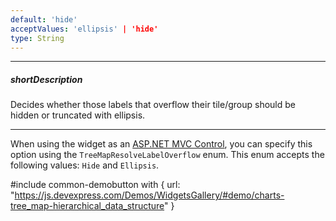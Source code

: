 ```yaml
---
default: 'hide'
acceptValues: 'ellipsis' | 'hide'
type: String
---
```

---
##### shortDescription
Decides whether those labels that overflow their tile/group should be hidden or truncated with ellipsis.

---
When using the widget as an [ASP.NET MVC Control](/concepts/35%20ASP.NET%20MVC%20Controls/20%20Fundamentals '/Documentation/Guide/ASP.NET_MVC_Controls/Fundamentals/'), you can specify this option using the `TreeMapResolveLabelOverflow` enum. This enum accepts the following values: `Hide` and `Ellipsis`.

#include common-demobutton with {
    url: "https://js.devexpress.com/Demos/WidgetsGallery/#demo/charts-tree_map-hierarchical_data_structure"
}